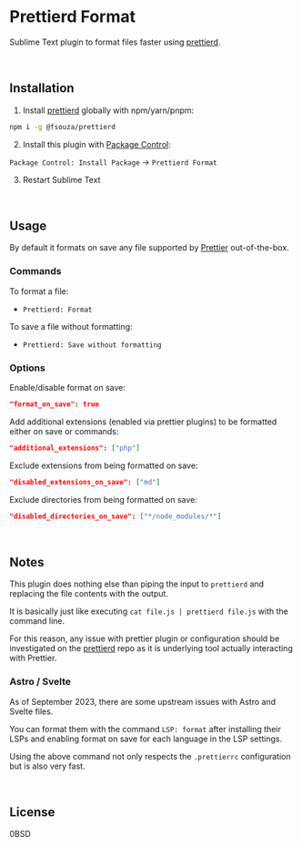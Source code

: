 # Prettierd Format

Sublime Text plugin to format files faster using [prettierd](https://github.com/fsouza/prettierd).

<br />

## Installation

1. Install [prettierd](https://github.com/fsouza/prettierd) globally with npm/yarn/pnpm:

```sh
npm i -g @fsouza/prettierd
```

2. Install this plugin with [Package Control](https://packagecontrol.io/packages/Prettierd%20Formatter):

`Package Control: Install Package` → `Prettierd Format`

3. Restart Sublime Text

<br />

## Usage

By default it formats on save any file supported by [Prettier](https://prettier.io/docs/en/) out-of-the-box.

### Commands

To format a file:

- `Prettierd: Format`

To save a file without formatting:

- `Prettierd: Save without formatting`

### Options

Enable/disable format on save:

```json
"format_on_save": true
```

Add additional extensions (enabled via prettier plugins) to be formatted either on save or commands:

```json
"additional_extensions": ["php"]
```

Exclude extensions from being formatted on save:

```json
"disabled_extensions_on_save": ["md"]
```

Exclude directories from being formatted on save:

```json
"disabled_directories_on_save": ["*/node_modules/*"]
```

<br />

## Notes

This plugin does nothing else than piping the input to `prettierd` and replacing the file contents with the output.

It is basically just like executing `cat file.js | prettierd file.js` with the command line.

For this reason, any issue with prettier plugin or configuration should be investigated on the [prettierd](https://github.com/fsouza/prettierd) repo as it is underlying tool actually interacting with Prettier.

### Astro / Svelte

As of September 2023, there are some upstream issues with Astro and Svelte files.

You can format them with the command `LSP: format` after installing their LSPs and enabling format on save for each language in the LSP settings.

Using the above command not only respects the `.prettierrc` configuration but is also very fast.

<br />

## License

0BSD
